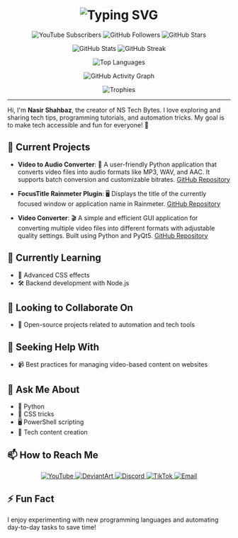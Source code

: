 <h1 align="center">
  <img src="https://readme-typing-svg.herokuapp.com?font=Fira+Code&size=35&pause=500&color=F70000&center=true&vCenter=true&width=600&lines=Welcome+to+NS+Tech+Bytes!+👋;Empowering+Tech+Enthusiasts+Worldwide!+🚀" alt="Typing SVG">
</h1>

<p align="center">
  <img src="https://img.shields.io/youtube/channel/subscribers/UCY7ZilAd7hEk3BVDeBXR9fQ?label=YouTube%20Subscribers&style=social" alt="YouTube Subscribers">
  <img src="https://img.shields.io/github/followers/NSTechBytes?label=GitHub%20Followers&style=social" alt="GitHub Followers">
  <img src="https://img.shields.io/github/stars/NSTechBytes?label=GitHub%20Stars&style=social" alt="GitHub Stars">
</p>

<p align="center">
  <img src="https://github-readme-stats.vercel.app/api?username=NSTechBytes&show_icons=true&theme=radical" alt="GitHub Stats">
  <img src="https://github-readme-streak-stats.herokuapp.com/?user=NSTechBytes&theme=radical" alt="GitHub Streak">
</p>

<p align="center">
  <img src="https://github-readme-stats.vercel.app/api/top-langs/?username=NSTechBytes&layout=compact&theme=radical" alt="Top Languages">
</p>

<p align="center">
  <img src="https://activity-graph.herokuapp.com/graph?username=NSTechBytes&theme=redical" alt="GitHub Activity Graph">
</p>

<p align="center">
  <img src="https://github-profile-trophy.vercel.app/?username=NSTechBytes&theme=radical&no-frame=true&row=1&column=6" alt="Trophies">
</p>

---

Hi, I'm **Nasir Shahbaz**, the creator of NS Tech Bytes. I love exploring and sharing tech tips, programming tutorials, and automation tricks. My goal is to make tech accessible and fun for everyone! 🚀

## 🔭 Current Projects

- **Video to Audio Converter**: 🎵 A user-friendly Python application that converts video files into audio formats like MP3, WAV, and AAC. It supports batch conversion and customizable bitrates. [GitHub Repository](https://github.com/NSTechBytes/Video-to-Audio)

- **FocusTitle Rainmeter Plugin**: 🖥️ Displays the title of the currently focused window or application name in Rainmeter. [GitHub Repository](https://github.com/NSTechBytes/FocusTitle)

- **Video Converter**: 🎬 A simple and efficient GUI application for converting multiple video files into different formats with adjustable quality settings. Built using Python and PyQt5. [GitHub Repository](https://github.com/NSTechBytes/Video-Converter)

## 🌱 Currently Learning

- 🎨 Advanced CSS effects
- 🛠️ Backend development with Node.js

## 👯 Looking to Collaborate On

- 🤖 Open-source projects related to automation and tech tools

## 🤔 Seeking Help With

- 📹 Best practices for managing video-based content on websites

## 💬 Ask Me About

- 🐍 Python
- 🎨 CSS tricks
- 🖥️ PowerShell scripting
- 🎥 Tech content creation

## 📫 How to Reach Me

<p align="center">
  <a href="https://youtube.com/@nstechbytes">
    <img src="https://img.shields.io/badge/YouTube-FF0000?style=for-the-badge&logo=youtube&logoColor=white" alt="YouTube">
  </a>
  <a href="https://www.deviantart.com/nstechbytes">
    <img src="https://img.shields.io/badge/DeviantArt-05CC47?style=for-the-badge&logo=deviantart&logoColor=white" alt="DeviantArt">
  </a>
  <a href="https://discord.gg/fZejMxtMhf">
    <img src="https://img.shields.io/badge/Discord-7289DA?style=for-the-badge&logo=discord&logoColor=white" alt="Discord">
  </a>
  <a href="https://www.tiktok.com/@nstechbytes">
    <img src="https://img.shields.io/badge/TikTok-000000?style=for-the-badge&logo=tiktok&logoColor=white" alt="TikTok">
  </a>
  <a href="mailto:nstechbytes@gmail.com">
    <img src="https://img.shields.io/badge/Email-D14836?style=for-the-badge&logo=gmail&logoColor=white" alt="Email">
  </a>
</p>

## ⚡ Fun Fact

I enjoy experimenting with new programming languages and automating day-to-day tasks to save time!
